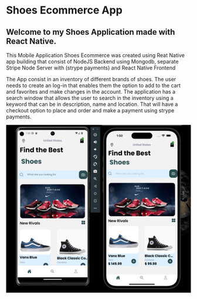 # Shoes Ecommerce App

## Welcome to my Shoes Application made with React Native. 

This Mobile Application Shoes Ecommerce was created using Reat Native app building that consist of NodeJS Backend using Mongodb, separate Stripe Node Server with (strype payments) and React Native Frontend 

The App consist in an inventory of different brands of shoes. The user needs to create an log-in that enables them the option to add to the cart and favorites and make changes in the account. The application has a search window that allows the user to search in the inventory using a keyword that can be in description, name and location. That will have a checkout option to place and order and make a payment using strype payments. 

![alt text](shoes.png)


